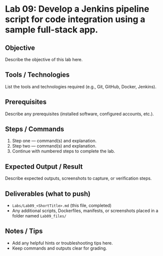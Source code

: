 # Lab 09: Develop a Jenkins pipeline script for code integration using a sample full-stack app.

## Objective
Describe the objective of this lab here.

## Tools / Technologies
List the tools and technologies required (e.g., Git, GitHub, Docker, Jenkins).

## Prerequisites
Describe any prerequisites (installed software, configured accounts, etc.).

## Steps / Commands
1. Step one — command(s) and explanation.
2. Step two — command(s) and explanation.
3. Continue with numbered steps to complete the lab.

## Expected Output / Result
Describe expected outputs, screenshots to capture, or verification steps.

## Deliverables (what to push)
- `Labs/Lab09_<ShortTitle>.md` (this file, completed)
- Any additional scripts, Dockerfiles, manifests, or screenshots placed in a folder named `Lab09_files/`

## Notes / Tips
- Add any helpful hints or troubleshooting tips here.
- Keep commands and outputs clear for grading.

